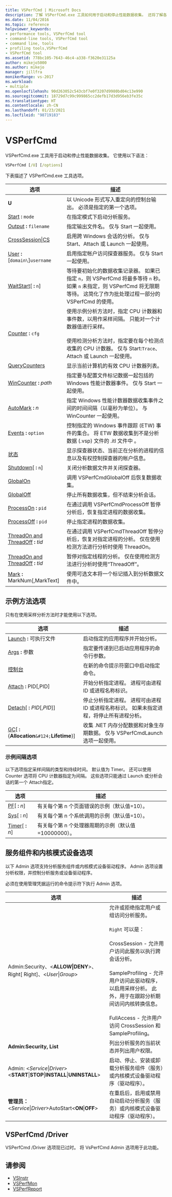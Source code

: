 ```yaml
---
title: VSPerfCmd | Microsoft Docs
description: 了解 VSPerfCmd.exe 工具如何用于启动和停止性能数据收集。 还将了解各种 VSPerfCmd 工具选项。
ms.date: 11/04/2016
ms.topic: reference
helpviewer_keywords:
- performance tools, VSPerfCmd tool
- command-line tools, VSPerfCmd tool
- command line, tools
- profiling tools,VSPerfCmd
- VSPerfCmd tool
ms.assetid: 778bc105-7643-46c4-a338-f3620e31125a
author: mikejo5000
ms.author: mikejo
manager: jillfra
monikerRange: vs-2017
ms.workload:
- multiple
ms.openlocfilehash: 90d263052c543cbf7e0f3207d9980bd04c13e990
ms.sourcegitcommit: 18729d7c99c999865cc2defb17d3d956eb3fe35c
ms.translationtype: HT
ms.contentlocale: zh-CN
ms.lasthandoff: 01/23/2021
ms.locfileid: "98719183"
---
```

# <a name="vsperfcmd"></a>VSPerfCmd
VSPerfCmd.exe 工具用于启动和停止性能数据收集。 它使用以下语法：

```cmd
VSPerfCmd [/U] [/options]
```

 下表描述了 VSPerfCmd.exe 工具选项。

|选项|描述|
|------------|-----------------|
|**U**|以 Unicode 形式写入重定向的控制台输出。 必须是指定的第一个选项。|
|[Start](../profiling/start.md) **:** `mode`|在指定模式下启动分析服务。|
|[Output](../profiling/output.md) **:** `filename`|指定输出文件名。 仅与 Start 一起使用。|
|[CrossSession&#124;CS](../profiling/crosssession.md)|启用跨 Windows 会话的分析。 仅与 Start、Attach 或 Launch 一起使用。|
|[User](../profiling/user-vsperfcmd.md) **:** [`domain\`]`username`|启用指定帐户访问探查器服务。 仅与 Start 一起使用。|
|[WaitStart](../profiling/waitstart.md)[ **:** `n`]|等待要初始化的数据收集记录器。 如果已指定 `n`，则 VSPerfCmd 将最多等待 `n` 秒。 如果 `n` 未指定，则 VSPerfCmd 将无限期等待。 这简化了作为批处理过程一部分的 VSPerfCmd 的使用。|
|[Counter](../profiling/counter.md) **:** `cfg`|使用示例分析方法时，指定 CPU 计数器和事件数，以用作采样间隔。 只能对一个计数器值进行采样。<br /><br /> 使用检测分析方法时，指定要在每个检测点收集的 CPU 计数器。 仅与 Start:`Trace`、Attach 或 Launch 一起使用。|
|[QueryCounters](../profiling/querycounters.md)|显示当前计算机的有效 CPU 计数器列表。|
|[WinCounter](../profiling/wincounter.md) **:** *path*|指定要与配置文件标记数据一起包括的 Windows 性能计数器事件。 仅与 Start 一起使用。|
|[AutoMark](../profiling/automark.md) **:** *n*|指定 Windows 性能计数器数据收集事件之间的时间间隔（以毫秒为单位）。 与 WinCounter 一起使用。|
|[Events](../profiling/events-vsperfcmd.md) **:** `option`|控制指定的 Windows 事件跟踪 (ETW) 事件的集合。 将 ETW 数据收集到不是分析数据 (.vsp) 文件的 .itl 文件中 。|
|[状态](../profiling/status.md)|显示探查器状态、当前正在分析的进程的信息以及有权控制探查器的帐户信息。|
|[Shutdown](../profiling/shutdown.md)[ **:** `n`]|关闭分析数据文件并关闭探查器。|
|[GlobalOn](../profiling/globalon-and-globaloff.md)|调用 VSPerfCmdGlobalOff 后恢复数据收集。|
|[GlobalOff](../profiling/globalon-and-globaloff.md)|停止所有数据收集，但不结束分析会话。|
|[ProcessOn](../profiling/processon-and-processoff.md) **:** `pid`|在通过调用 VSPerfCmdProcessOff 暂停分析后，恢复指定进程的数据收集。|
|[ProcessOff](../profiling/processon-and-processoff.md) **:** `pid`|停止指定进程的数据收集。|
|[ThreadOn and ThreadOff](../profiling/threadon-and-threadoff.md) **:** *tid*|在通过调用 VSPerfCmdThreadOff 暂停分析后，恢复对指定进程的分析。 仅在使用检测方法进行分析时使用 ThreadOn。|
|[ThreadOn and ThreadOff](../profiling/threadon-and-threadoff.md) **:** *tid*|暂停对指定线程的分析。 仅在使用检测方法进行分析时使用“ThreadOff”。|
|[Mark](../profiling/mark.md) **:** MarkNum[,MarkText]|使用可选文本将一个标记插入到分析数据文件中。|

## <a name="sample-method-options"></a>示例方法选项
 只有在使用采样分析方法时才能使用以下选项。

|选项|描述|
|------------|-----------------|
|[Launch](../profiling/launch.md) **:** 可执行文件|启动指定的应用程序并开始分析。|
|[Args](../profiling/args.md) **:** 参数|指定要传递到已启动应用程序的命令行参数。|
|[控制台](../profiling/console.md)|在新的命令提示符窗口中启动指定命令。|
|[Attach](../profiling/attach.md) **:** PID[,PID]|开始分析指定进程。 进程可由进程 ID 或进程名称标识。|
|[Detach](../profiling/detach.md)[ **:** _PID_[,_PID_]]|停止分析指定进程。 进程可由进程 ID 或进程名称标识。 如果未指定进程，将停止所有进程分析。|
|[GC](../profiling/gc-vsperfcmd.md)[ **:** {**Allocation**`&#124;`**Lifetime**}]|收集 .NET 内存分配数据和对象生存期数据。 仅与 VSPerfCmdLaunch 选项一起使用。|

### <a name="sample-interval-options"></a>示例间隔选项
 以下选项指定采样间隔的类型和持续时间。 默认值为 Timer。 还可以使用 Counter 选项将 CPU 计数器指定为间隔。 这些选项只能通过 Launch 或分析会话的第一个 Attach指定。

|选项|描述|
|------------|-----------------|
|[PF](../profiling/pf.md)[ **:** _n_]|有关每个第 n 个页面错误的示例（默认值=10）。|
|[Sys](../profiling/sys-vsperfcmd.md)[ **:** _n_]|有关每个第 n 个系统调用的示例（默认值=10）。|
|[Timer](../profiling/timer.md)[ **:** _n_]|有关每个第 n 个处理器周期的示例（默认值=10000000）。|

## <a name="service-component-and-kernel-mode-device-options"></a>服务组件和内核模式设备选项
 以下 Admin 选项支持分析服务组件或内核模式设备驱动程序。 Admin 选项设置分析权限，并控制分析服务或设备驱动程序。

 必须在使用管理凭据运行的命令提示符下执行 Admin 选项。

|选项|描述|
|------------|-----------------|
|Admin:Security、\<**ALLOW&#124;DENY**>、Right[ Right]、\<*User*&#124;*Group*> |允许或拒绝指定用户或组访问分析服务。<br /><br /> `Right` 可以是：<br /><br /> CrossSession - 允许用户访问此服务以执行跨会话分析。<br /><br /> SampleProfiling - 允许用户访问此驱动程序，以启用采样分析。 此外，用于在跟踪分析期间访问内核转换信息。<br /><br /> FullAccess - 允许用户访问 CrossSession 和 SampleProfiling。|
|**Admin:Security, List**|列出分析服务的当前状态并列出用户权限。|
|Admin: \<*Service*&#124;*Driver*>\<**START**&#124;**STOP**&#124;**INSTALL**&#124;**UNINSTALL**>|启动、停止、安装或卸载分析服务组件（服务）或内核模式设备驱动程序（驱动程序）。|
|**管理员：** \<*Service*&#124;*Driver*>AutoStart\<**ON**&#124;**OFF**>|在重启后，启用或禁用自动启动分析服务（服务）或内核模式设备驱动程序（驱动程序）。|

## <a name="vsperfcmd-driver"></a>VSPerfCmd /Driver
 VSPerfCmd /Driver 选项现已过时。 将 VsPerfCmd Admin 选项用于此功能。

## <a name="see-also"></a>请参阅
- [VSInstr](../profiling/vsinstr.md)
- [VSPerfMon](../profiling/vsperfmon.md)
- [VSPerfReport](../profiling/vsperfreport.md)

